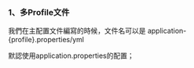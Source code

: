 ### 1、多Profile文件

我們在主配置文件編寫的時候，文件名可以是   application-{profile}.properties/yml

默認使用application.properties的配置；